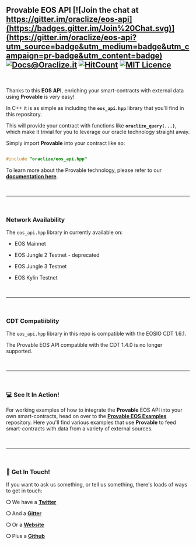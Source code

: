 ## Provable EOS API [![Join the chat at https://gitter.im/oraclize/eos-api](https://badges.gitter.im/Join%20Chat.svg)](https://gitter.im/oraclize/eos-api?utm_source=badge&utm_medium=badge&utm_campaign=pr-badge&utm_content=badge) [![Docs@Oraclize.it](https://camo.githubusercontent.com/5e89710c6ae9ce0da822eec138ee1a2f08b34453/68747470733a2f2f696d672e736869656c64732e696f2f62616467652f646f63732d536c6174652d627269676874677265656e2e737667)](http://docs.oraclize.it) [![HitCount](http://hits.dwyl.io/provable-things/eos-api.svg)](http://hits.dwyl.io/provable-things/eos-api) [![MIT Licence](https://badges.frapsoft.com/os/mit/mit.svg?v=103)](https://opensource.org/licenses/mit-license.php)

&nbsp;

Thanks to this __EOS API__, enriching your smart-contracts with external data using __Provable__ is very easy!

In C++ it is as simple as including the __`eos_api.hpp`__ library that you'll find in this repository.

This will provide your contract with functions like __`oraclize_query(...)`__, which make it trivial for you to leverage our oracle technology straight away.

Simply import __Provable__ into your contract like so:

```c++

#include "oraclize/eos_api.hpp"

```

To learn more about the Provable technology, please refer to our __[documentation here](https://docs.oraclize.it)__.

&nbsp;

***

&nbsp;

### Network Availability

The `eos_api.hpp` library in currently available on:

* EOS Mainnet

* EOS Jungle 2 Testnet - deprecated

* EOS Jungle 3 Testnet

* EOS Kylin Testnet

&nbsp;

***

&nbsp;

### CDT Compatiiblity

The `eos_api.hpp` library in this repo is compatible with the EOSIO CDT 1.6.1.

The Provable EOS API compatible with the CDT 1.4.0 is no longer supported.

&nbsp;

***

&nbsp;

### :computer: See It In Action!

For working examples of how to integrate the __Provable__ EOS API into your own smart-contracts, head on over to the __[Provable EOS Examples](https://github.com/provable-things/eos-examples)__ repository. Here you'll find various examples that use __Provable__ to feed smart-contracts with data from a variety of external sources.

&nbsp;

***

&nbsp;

### :mega: __Get In Touch!__

If you want to ask us something, or tell us something, there's loads of ways to get in touch:

__❍__ We have a __[Twitter](https://twitter.com/oraclizeit)__

__❍__ And a __[Gitter](https://gitter.im/oraclize/eos-api)__

__❍__ Or a __[Website](https://provable.xyz)__

__❍__ Plus a __[Github](https://github.com/provable-things)__

